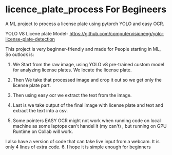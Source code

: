 # licence_plate_process For Begineers
A ML project to process a license plate using pytorch YOLO and easy OCR.

YOLO V8 Licene plate Model- https://github.com/computervisioneng/yolo-license-plate-detection

This project is very beginner-friendly and made for People starting in ML, So outlook is:

1. We Start from the raw image, using YOLO v8 pre-trained custom model for analyzing license plates. We locate the license plate.
2. Then We take that processed image and crop it out so we get only the license plate part.
3. Then using easy ocr we extract the text from the image.
4. Last is we take output of the final image with license plate and text and extract the text into a csv.

5. Some pointers EASY OCR might not work when running code on local machine as some laptops can't handel it (my can't) , but running on GPU Runtime on Collab will work.

I also have a version of code that can take live input from a webcam. It is only 4 lines of extra code.
6. I hope it is simple enough for beginners
